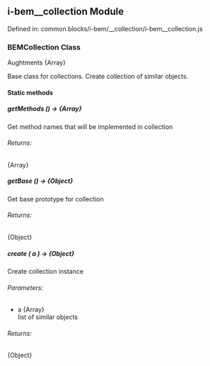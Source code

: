 ## i-bem__collection Module

Defined in: common.blocks/i-bem/__collection/i-bem__collection.js

### BEMCollection Class

Aughtments {Array}

Base class for collections. Create collection of similar objects.

#### Static methods

##### getMethods () → {Array}

Get method names that will be implemented in collection

###### Returns:

{Array}

##### getBase () → {Object}

Get base prototype for collection

###### Returns:

{Object}

##### create ( a ) → {Object}

Create collection instance

###### Parameters:

* a {Array}<br/>
  list of similar objects

###### Returns:

{Object}

